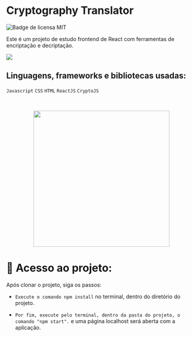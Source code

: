# Cryptography Translator
![Badge de licensa MIT](https://img.shields.io/badge/license-MIT-blue)

Este é um projeto de estudo frontend de React com ferramentas de encriptação e decriptação.

<p>
  <img src="https://user-images.githubusercontent.com/75482200/212151697-beb62f67-5b43-4096-bd5a-23e97c708a30.png"
</p>

## Linguagens, frameworks e bibliotecas usadas:
`Javascript`
`CSS`
`HTML`
`ReactJS`
`CryptoJS`

<br>
 
<p align="center">
  <img src="https://user-images.githubusercontent.com/75482200/212153090-8f02eab9-d771-46ae-ae0c-ad824364cb77.png" width="360">
</p>

# :open_file_folder: Acesso ao projeto:
Após clonar o projeto, siga os passos:

- `Execute o comando npm install` no terminal, dentro do diretório do projeto.

- `Por fim, execute pelo terminal, dentro da pasta do projeto, o comando "npm start".` e uma página localhost será aberta com a aplicação.
